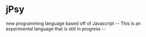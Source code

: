 # jPsy
new programming language based off of Javascript
-- This is an experimental language that is still in progress --
